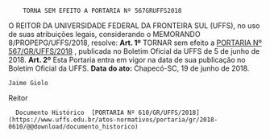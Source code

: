         TORNA SEM EFEITO A PORTARIA Nº 567GRUFFS2018  

 O REITOR DA UNIVERSIDADE FEDERAL DA FRONTEIRA SUL (UFFS), no uso de suas atribuições legais, considerando o MEMORANDO 8/PROPEPG/UFFS/2018, resolve:   **Art. 1º** TORNAR sem efeito a [PORTARIA Nº 567/GR/UFFS/2018](https://www.uffs.edu.br/atos-normativos/portaria/gr/2018-0567)  , publicada no Boletim Oficial da UFFS de 5 de junho de 2018.   **Art. 2º** Esta Portaria entra em vigor na data de sua publicação no Boletim Oficial da UFFS.      **Data do ato:** Chapecó-SC, 19 de junho de 2018.   
 

    Jaime Giolo   
 Reitor 

      Documento Histórico  [PORTARIA Nº 610/GR/UFFS/2018](https://www.uffs.edu.br/atos-normativos/portaria/gr/2018-0610/@@download/documento_historico)     
      